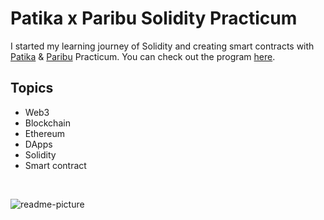 # Patika x Paribu Solidity Practicum

I started my learning journey of Solidity and creating smart contracts with [Patika](https://www.patika.dev/) & [Paribu](https://www.paribu.com/#/) Practicum. You can check out the program [here](https://www.patika.dev/bootcamp/paribu-hub-akilli-sozlesme-solidity-practicum).

## Topics 
- Web3
- Blockchain 
- Ethereum
- DApps
- Solidity
- Smart contract

<br>

![readme-picture](https://user-images.githubusercontent.com/60944453/211642976-4e81410d-a6d3-4f70-bcff-8214bd45ec01.png)